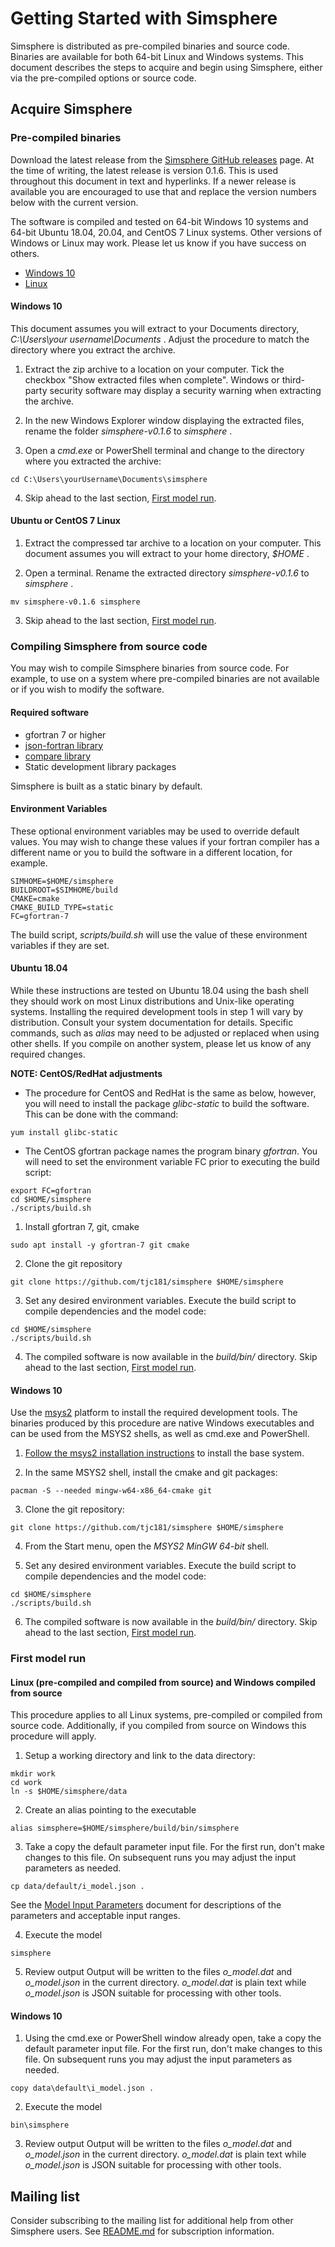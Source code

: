 # Getting Started with Simsphere

Simsphere is distributed as pre-compiled binaries and source code.
Binaries are available for both 64-bit Linux and Windows systems.
This document describes the steps to acquire and begin using Simsphere,
either via the pre-compiled options or source code.

## Acquire Simsphere
### Pre-compiled binaries
Download the latest release from the [Simsphere GitHub
releases](https://github.com/tjc181/simsphere/releases) page.  At the
time of writing, the latest release is version 0.1.6.  This is used
throughout this document in text and hyperlinks.  If a newer release is
available you are encouraged to use that and replace the version numbers
below with the current version.

The software is compiled and tested on 64-bit Windows 10 systems and
64-bit Ubuntu 18.04, 20.04, and CentOS 7 Linux systems.  Other versions
of Windows or Linux may work.  Please let us know if you have success
on others.

* [Windows 10](https://github.com/tjc181/simsphere/releases/download/v0.1.6/simsphere-amd64-windows-v0.1.6.zip)
* [Linux](https://github.com/tjc181/simsphere/releases/download/v0.1.6/simsphere-amd64-linux-v0.1.6.tar.xz)

#### Windows 10
This document assumes you will extract to your Documents directory,
_C:\Users\your username\Documents_ .  Adjust the procedure to match the
directory where you extract the archive.

1. Extract the zip archive to a location on your computer.  Tick the
checkbox "Show extracted files when complete".  Windows or third-party
security software may display a security warning when extracting the
archive.

2. In the new Windows Explorer window displaying the extracted files,
rename the folder _simsphere-v0.1.6_ to _simsphere_  .

3. Open a _cmd.exe_ or PowerShell terminal and change to the directory where you extracted the archive:
```
cd C:\Users\yourUsername\Documents\simsphere
```

4. Skip ahead to the last section, [First model run](#firstmodelrun).

#### Ubuntu or CentOS 7 Linux
1. Extract the compressed tar archive to a location on your computer.  This document assumes you will extract to your home directory, _$HOME_ .

2. Open a terminal.  Rename the extracted directory _simsphere-v0.1.6_ to _simsphere_ .
```
mv simsphere-v0.1.6 simsphere
```

3. Skip ahead to the last section, [First model run](#firstmodelrun).

### Compiling Simsphere from source code

You may wish to compile Simsphere binaries from source code.  For example,
to use on a system where pre-compiled binaries are not available or if
you wish to modify the software.

#### Required software

   * gfortran 7 or higher
   * [json-fortran library](https://github.com/jacobwilliams/json-fortran)
   * [compare library](https://github.com/tcanich/compare)
   * Static development library packages

Simsphere is built as a static binary by default.

#### Environment Variables
These optional environment variables may be used to override default
values.  You may wish to change these values if your fortran compiler has
a different name or you to build the software in a different location,
for example.

```
SIMHOME=$HOME/simsphere
BUILDROOT=$SIMHOME/build
CMAKE=cmake
CMAKE_BUILD_TYPE=static
FC=gfortran-7
```

The build script, _scripts/build.sh_ will use the value of these
environment variables if they are set.

#### Ubuntu 18.04
While these instructions are tested on Ubuntu 18.04 using the bash shell
they should work on most Linux distributions and Unix-like operating
systems.  Installing the required development tools in step 1 will
vary by distribution.  Consult your system documentation for details.
Specific commands, such as _alias_ may need to be adjusted or replaced
when using other shells.  If you compile on another system, please let
us know of any required changes.

**NOTE: CentOS/RedHat adjustments**
* The procedure for CentOS and RedHat is the same as below, however, you
will need to install the package _glibc-static_ to build the software.
This can be done with the command: 
``` 
yum install glibc-static 
```

* The CentOS gfortran package names the program binary *gfortran*.  You will
need to set the environment variable FC prior to executing the build
script:
```
export FC=gfortran
cd $HOME/simsphere
./scripts/build.sh
```


1. Install gfortran 7, git, cmake
```
sudo apt install -y gfortran-7 git cmake
```

2. Clone the git repository
```
git clone https://github.com/tjc181/simsphere $HOME/simsphere
```

3. Set any desired environment variables.  Execute the build script to
compile dependencies and the model code:
```
cd $HOME/simsphere
./scripts/build.sh
```

4. The compiled software is now available in the _build/bin/_ directory.  Skip ahead to the last section, [First model run](#firstmodelrun).

#### Windows 10
Use the [msys2](https://www.msys2.org/) platform to install the required
development tools.  The binaries produced by this procedure are native
Windows executables and can be used from the MSYS2 shells, as well as
cmd.exe and PowerShell.

1. [Follow the msys2 installation instructions](https://www.msys2.org/)
to install the base system.

2. In the same MSYS2 shell, install the cmake and git packages:
```
pacman -S --needed mingw-w64-x86_64-cmake git
```

3. Clone the git repository:
```
git clone https://github.com/tjc181/simsphere $HOME/simsphere
```

4. From the Start menu, open the _MSYS2 MinGW 64-bit_ shell.

5. Set any desired environment variables.  Execute the build script to
compile dependencies and the model code:
```
cd $HOME/simsphere
./scripts/build.sh
```

6. The compiled software is now available in the _build/bin/_ directory.  Skip ahead to the last section, [First model run](#firstmodelrun).


### First model run

#### Linux (pre-compiled and compiled from source) and Windows compiled from source
This procedure applies to all Linux systems, pre-compiled or compiled
from source code.  Additionally, if you compiled from source on Windows
this procedure will apply.

1. Setup a working directory and link to the data directory:
```
mkdir work
cd work
ln -s $HOME/simsphere/data
```

2. Create an alias pointing to the executable
```
alias simsphere=$HOME/simsphere/build/bin/simsphere
```

3. Take a copy the default parameter input file.  For the first run,
don't make changes to this file.  On subsequent runs you may adjust the
input parameters as needed.
```
cp data/default/i_model.json .
```

See the [Model Input Parameters](https://simsphere.ems.psu.edu/assets/downloads/Part%20IX%20Extended%20list%20of%20input%20variables.docx) document for descriptions of the parameters and acceptable input ranges. 

4. Execute the model
```
simsphere
```

5. Review output
Output will be written to the files *o_model.dat* and *o_model.json*
in the current directory.  *o_model.dat* is plain text while
*o_model.json* is JSON suitable for processing with other tools.

#### Windows 10
1. Using the cmd.exe or PowerShell window already open, take a copy the
default parameter input file.  For the first run, don't make changes
to this file.  On subsequent runs you may adjust the input parameters
as needed.  
``` 
copy data\default\i_model.json .
```

2. Execute the model
```
bin\simsphere
```

3. Review output
Output will be written to the files *o_model.dat* and *o_model.json* in
the current directory.  *o_model.dat* is plain text while *o_model.json*
is JSON suitable for processing with other tools.

## Mailing list
Consider subscribing to the mailing list for additional help from other Simsphere users.  See [README.md](README.md) for subscription information.
